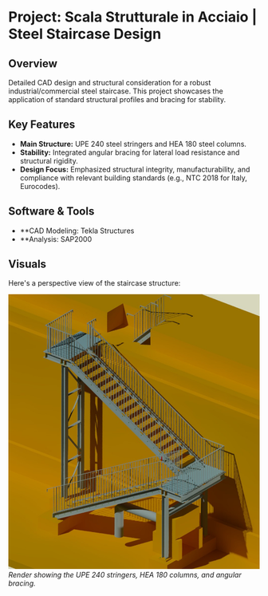 # Project: Scala Strutturale in Acciaio | Steel Staircase Design

## Overview
Detailed CAD design and structural consideration for a robust industrial/commercial steel staircase. This project showcases the application of standard structural profiles and bracing for stability.

## Key Features
* **Main Structure:** UPE 240 steel stringers and HEA 180 steel columns.
* **Stability:** Integrated angular bracing for lateral load resistance and structural rigidity.
* **Design Focus:** Emphasized structural integrity, manufacturability, and compliance with relevant building standards (e.g., NTC 2018 for Italy, Eurocodes).

## Software & Tools
* **CAD Modeling: Tekla Structures
* **Analysis: SAP2000

## Visuals
Here's a perspective view of the staircase structure:

![Steel Staircase Structure with Bracing](scala72rr.jpg)
*Render showing the UPE 240 stringers, HEA 180 columns, and angular bracing.*

